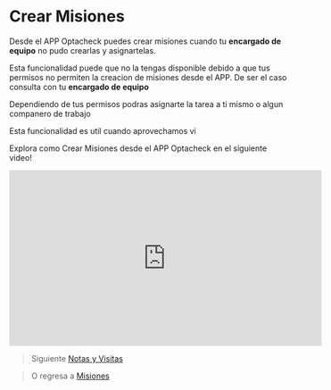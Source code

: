 # Crear Misiones

Desde el APP Optacheck puedes crear misiones cuando tu **encargado de equipo** no pudo crearlas y asignartelas. 

Esta funcionalidad puede que no la tengas disponible debido a que tus permisos no permiten la creacion de misiones desde el APP. De ser el caso consulta con tu **encargado de equipo**

Dependiendo de tus permisos podras asignarte la tarea a ti mismo o algun companero de trabajo

Esta funcionalidad es util cuando aprovechamos vi

Explora como Crear Misiones desde el APP Optacheck en el siguiente video! 
<iframe width="560" height="315" src="https://www.youtube.com/embed/kam67xQG0q0" frameborder="0" allow="accelerometer; autoplay; encrypted-media; gyroscope; picture-in-picture" allowfullscreen></iframe>


> Siguiente [Notas y Visitas](/v1/app-movil/notas_visitas.html)

> O regresa a [Misiones](/v1/app-movil/misiones.html)
<!--stackedit_data:
eyJoaXN0b3J5IjpbNDEwNDg1NjU3LDE4MDU0ODUxMjQsLTE4Mj
E5NDYyMzNdfQ==
-->